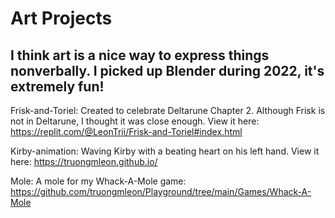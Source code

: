 # Art Projects 

## I think art is a nice way to express things nonverbally. I picked up Blender during 2022, it's extremely fun!

Frisk-and-Toriel: Created to celebrate Deltarune Chapter 2. Although Frisk is not in Deltarune, I thought it was close enough. View it here: https://replit.com/@LeonTrii/Frisk-and-Toriel#index.html

Kirby-animation: Waving Kirby with a beating heart on his left hand. View it here: https://truongmleon.github.io/

Mole: A mole for my Whack-A-Mole game: https://github.com/truongmleon/Playground/tree/main/Games/Whack-A-Mole
